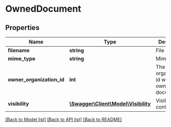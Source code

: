 # OwnedDocument

## Properties
Name | Type | Description | Notes
------------ | ------------- | ------------- | -------------
**filename** | **string** | File Name | [optional] 
**mime_type** | **string** | Mime Type | [optional] 
**owner_organization_id** | **int** | The organization&#39;s id which owns the document | [optional] 
**visibility** | [**\Swagger\Client\Model\Visibility**](Visibility.md) | Visibility configuration | [optional] 

[[Back to Model list]](../README.md#documentation-for-models) [[Back to API list]](../README.md#documentation-for-api-endpoints) [[Back to README]](../README.md)


